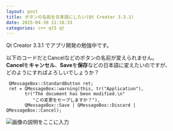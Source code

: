 ```yaml
---
layout: post
title: ボタンの名前を日本語にしたい(Qt Creator 3.3.1)
date: 2015-04-30 11:16:33
categories: c++ qt5 qt
---
```

<!-- {% raw %} -->
<p>Qt Creator 3.3.1 でアプリ開発の勉強中です。</p>

<p>以下のコードだとCancelなどのボタンの名前が変えられません。<br>
<strong>Cancel</strong>を<strong>キャンセル</strong>、<strong>Save</strong>を<strong>保存</strong>などの日本語に変えたいのですが、<br>
どのようにすればよろしいでしょうか？</p>

<pre><code> QMessageBox::StandardButton ret;
 ret = QMessageBox::warning(this, tr("Application"),
       tr("The document has been modified.\n"
          "この変更をセーブしますか？"),
       QMessageBox::Save | QMessageBox::Discard | QMessageBox::Cancel);
</code></pre>

<p><img src="https://i.stack.imgur.com/XC1Og.png" alt="画像の説明をここに入力"></p>
<!-- {% endraw %} -->
